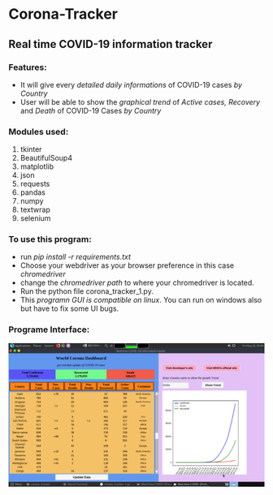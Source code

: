 # Corona-Tracker
## Real time COVID-19 information tracker
### Features:
  * It will give every *detailed daily informations* of COVID-19 cases *by Country*
  * User will be able to show the *graphical trend* of *Active cases, Recovery* and *Death* of COVID-19 Cases *by Country*

### Modules used:
 1. tkinter 
 2. BeautifulSoup4
 3. matplotlib
 4. json
 5. requests
 6. pandas 
 7. numpy 
 8. textwrap
 9. selenium

### To use this program:
 * run *pip install -r requirements.txt*
 * Choose your webdriver as your browser preference in this case *chromedriver*
 * change the *chromedriver path* to where your chromedriver is located.
 * Run the python file corona_tracker_1.py.
 * This *programn GUI is compatible on linux*. You can run on windows also but have to fix some UI bugs.
 
### Programe Interface:
![Interface Image](corona_tracker.png)
